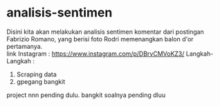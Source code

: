 # analisis-sentimen
Disini kita akan melakukan analisis sentimen komentar dari postingan Fabrizio Romano, yang berisi foto Rodri memenangkan balon d'or pertamanya. <br>
link Instagram : https://www.instagram.com/p/DBrvCMVoKZ3/
Langkah-Langkah : 
1. Scraping data
2. gpegang bangkit

project nnn pending dulu. bangkit soalnya
pending dluu